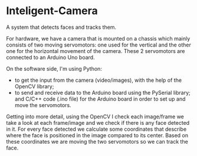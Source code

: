 # Inteligent-Camera

A system that detects faces and tracks them.

For hardware, we have a camera that is mounted on a chassis which mainly consists of two moving servomotors: one used for the vertical and the other one for the horizontal movement of the camera. These 2 servomotors are connected to an Arduino Uno board.

On the software side, I'm using Python:
- to get the input from the camera (video/images), with the help of the OpenCV library;
- to send and receive data to the Arduino board using the PySerial library;
and C/C++ code (.ino file) for the Arduino board in order to set up and move the servomotors.

Getting into more detail, using the OpenCV I check each image/frame we take a look at each frame/image and we check if there is any face detected in it. For every face detected we calculate some coordinates that describe where the face is positioned in the image compared to its center. Based on these coordinates we are moving the two servomotors so we can track the face.

## 


